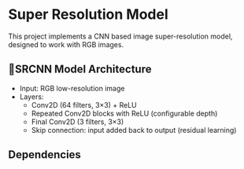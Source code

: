 # Super Resolution Model
This project implements a CNN based image super-resolution model, designed to work with RGB images.

## 📐SRCNN Model Architecture
- Input: RGB low-resolution image  
- Layers:
  - Conv2D (64 filters, 3×3) + ReLU
  - Repeated Conv2D blocks with ReLU (configurable depth)
  - Final Conv2D (3 filters, 3×3)
  - Skip connection: input added back to output (residual learning)

## Dependencies
```pip install tensorflow numpy opencv-python
